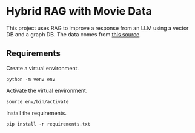 # Hybrid RAG with Movie Data
This project uses RAG to improve a response from an LLM using a vector DB and a graph DB. The data comes from [this source](https://www.cs.cmu.edu/~ark/personas/).

## Requirements
Create a virtual environment.
```
python -m venv env
```

Activate the virtual environment.
```
source env/bin/activate
```

Install the requirements.
```
pip install -r requirements.txt
```